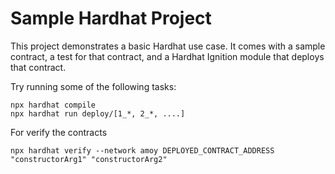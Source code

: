 # Sample Hardhat Project

This project demonstrates a basic Hardhat use case. It comes with a sample contract, a test for that contract, and a Hardhat Ignition module that deploys that contract.

Try running some of the following tasks:

```shell
npx hardhat compile
npx hardhat run deploy/[1_*, 2_*, ....]
```
For verify the contracts

```shell
npx hardhat verify --network amoy DEPLOYED_CONTRACT_ADDRESS "constructorArg1" "constructorArg2"
```